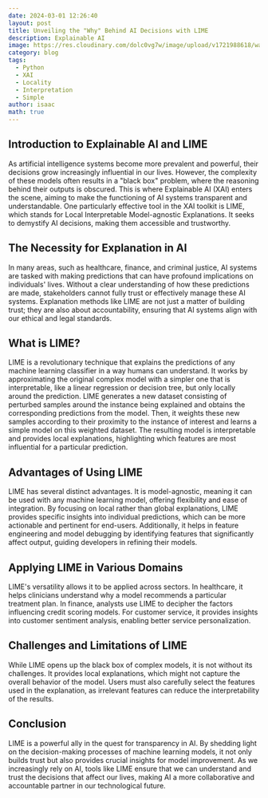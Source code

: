 ```yaml
---
date: 2024-03-01 12:26:40
layout: post
title: Unveiling the "Why" Behind AI Decisions with LIME
description: Explainable AI
image: https://res.cloudinary.com/dolc0vg7w/image/upload/v1721988618/waffle_2024/s7bw7sdxpj8uwaza071s.webp
category: blog
tags:
  - Python
  - XAI
  - Locality
  - Interpretation
  - Simple
author: isaac
math: true
---
```


## Introduction to Explainable AI and LIME
As artificial intelligence systems become more prevalent and powerful, their decisions grow increasingly influential in our lives. However, the complexity of these models often results in a "black box" problem, where the reasoning behind their outputs is obscured. This is where Explainable AI (XAI) enters the scene, aiming to make the functioning of AI systems transparent and understandable. One particularly effective tool in the XAI toolkit is LIME, which stands for Local Interpretable Model-agnostic Explanations. It seeks to demystify AI decisions, making them accessible and trustworthy.

## The Necessity for Explanation in AI
In many areas, such as healthcare, finance, and criminal justice, AI systems are tasked with making predictions that can have profound implications on individuals' lives. Without a clear understanding of how these predictions are made, stakeholders cannot fully trust or effectively manage these AI systems. Explanation methods like LIME are not just a matter of building trust; they are also about accountability, ensuring that AI systems align with our ethical and legal standards.

## What is LIME?
LIME is a revolutionary technique that explains the predictions of any machine learning classifier in a way humans can understand. It works by approximating the original complex model with a simpler one that is interpretable, like a linear regression or decision tree, but only locally around the prediction. LIME generates a new dataset consisting of perturbed samples around the instance being explained and obtains the corresponding predictions from the model. Then, it weights these new samples according to their proximity to the instance of interest and learns a simple model on this weighted dataset. The resulting model is interpretable and provides local explanations, highlighting which features are most influential for a particular prediction.

## Advantages of Using LIME
LIME has several distinct advantages. It is model-agnostic, meaning it can be used with any machine learning model, offering flexibility and ease of integration. By focusing on local rather than global explanations, LIME provides specific insights into individual predictions, which can be more actionable and pertinent for end-users. Additionally, it helps in feature engineering and model debugging by identifying features that significantly affect output, guiding developers in refining their models.

## Applying LIME in Various Domains
LIME's versatility allows it to be applied across sectors. In healthcare, it helps clinicians understand why a model recommends a particular treatment plan. In finance, analysts use LIME to decipher the factors influencing credit scoring models. For customer service, it provides insights into customer sentiment analysis, enabling better service personalization.

## Challenges and Limitations of LIME
While LIME opens up the black box of complex models, it is not without its challenges. It provides local explanations, which might not capture the overall behavior of the model. Users must also carefully select the features used in the explanation, as irrelevant features can reduce the interpretability of the results.

## Conclusion
LIME is a powerful ally in the quest for transparency in AI. By shedding light on the decision-making processes of machine learning models, it not only builds trust but also provides crucial insights for model improvement. As we increasingly rely on AI, tools like LIME ensure that we can understand and trust the decisions that affect our lives, making AI a more collaborative and accountable partner in our technological future.



